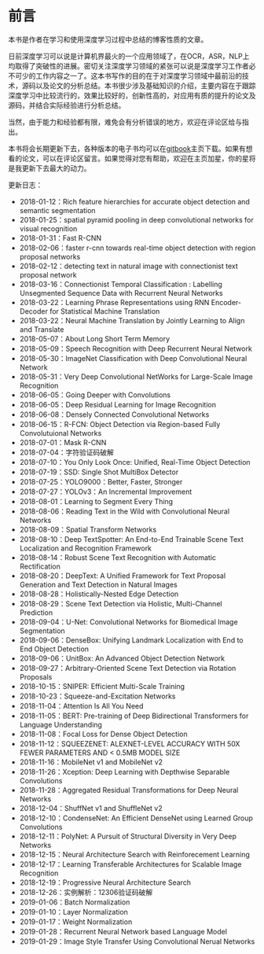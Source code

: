 # 前言

本书是作者在学习和使用深度学习过程中总结的博客性质的文章。

日前深度学习可以说是计算机界最火的一个应用领域了，在OCR，ASR，NLP上均取得了突破性的进展。密切关注深度学习领域的紧张可以说是深度学习工作者必不可少的工作内容之一了。这本书写作的目的在于对深度学习领域中最前沿的技术，源码以及论文的分析总结。本书很少涉及基础知识的介绍，主要内容在于跟踪深度学习中比较流行的，效果比较好的，创新性高的，对应用有质的提升的论文及源码，并结合实际经验进行分析总结。

当然，由于能力和经验都有限，难免会有分析错误的地方，欢迎在评论区给与指出。

本书将会长期更新下去，各种版本的电子书均可以在[gitbook](https://legacy.gitbook.com/book/senliuy/computer-vision/details)主页下载。如果有想看的论文，可以在评论区留言。如果觉得对您有帮助，欢迎在主页加星，你的星将是我更新下去最大的动力。

更新日志：

* 2018-01-12：Rich feature hierarchies for accurate object detection and semantic segmentation
* 2018-01-25：spatial pyramid pooling in deep convolutional networks for visual recognition
* 2018-01-31：Fast R-CNN
* 2018-02-06：faster r-cnn towards real-time object detection with region proposal networks
* 2018-02-12：detecting text in natural image with connectionist text proposal network
* 2018-03-16：Connectionist Temporal Classification : Labelling Unsegmented Sequence Data with Recurrent Neural Networks
* 2018-03-22：Learning Phrase Representations using RNN Encoder-Decoder for Statistical Machine Translation
* 2018-03-22：Neural Machine Translation by Jointly Learning to Align and Translate
* 2018-05-07：About Long Short Term Memory
* 2018-05-09：Speech Recognition with Deep Recurrent Neural Network
* 2018-05-30：ImageNet Classification with Deep Convolutional Neural Network
* 2018-05-31：Very Deep Convolutional NetWorks for Large-Scale Image Recognition
* 2018-06-05：Going Deeper with Convolutions
* 2018-06-05：Deep Residual Learning for Image Recognition
* 2018-06-08：Densely Connected Convolutional Networks
* 2018-06-15：R-FCN: Object Detection via Region-based Fully Convolutuional Networks
* 2018-07-01：Mask R-CNN
* 2018-07-04：字符验证码破解
* 2018-07-10：You Only Look Once: Unified, Real-Time Object Detection
* 2018-07-19：SSD: Single Shot MultiBox Detector
* 2018-07-25：YOLO9000：Better, Faster, Stronger
* 2018-07-27：YOLOv3：An Incremental Improvement
* 2018-08-01：Learning to Segment Every Thing
* 2018-08-06：Reading Text in the Wild with Convolutional Neural Networks
* 2018-08-09：Spatial Transform Networks
* 2018-08-10：Deep TextSpotter: An End-to-End Trainable Scene Text Localization and Recognition Framework
* 2018-08-14：Robust Scene Text Recognition with Automatic Rectification
* 2018-08-20：DeepText: A Unified Framework for Text Proposal Generation and Text Detection in Natural Images
* 2018-08-28：Holistically-Nested Edge Detection
* 2018-08-29：Scene Text Detection via Holistic, Multi-Channel Prediction
* 2018-09-04：U-Net: Convolutional Networks for Biomedical Image Segmentation
* 2018-09-06：DenseBox: Unifying Landmark Localization with End to End Object Detection
* 2018-09-06：UnitBox: An Advanced Object Detection Network
* 2018-09-27：Arbitrary-Oriented Scene Text Detection via Rotation Proposals
* 2018-10-15：SNIPER: Efficient Multi-Scale Training
* 2018-10-23：Squeeze-and-Excitation Networks
* 2018-11-04：Attention Is All You Need
* 2018-11-05：BERT: Pre-training of Deep Bidirectional Transformers for Language Understanding
* 2018-11-08：Focal Loss for Dense Object Detection
* 2018-11-12：SQUEEZENET: ALEXNET-LEVEL ACCURACY WITH 50X FEWER PARAMETERS AND &lt; 0.5MB MODEL SIZE
* 2018-11-16：MobileNet v1 and MobileNet v2
* 2018-11-26：Xception: Deep Learning with Depthwise Separable Convolutions
* 2018-11-28：Aggregated Residual Transformations for Deep Neural Networks
* 2018-12-04：ShuffNet v1 and ShuffleNet v2
* 2018-12-10：CondenseNet: An Efficient DenseNet using Learned Group Convolutions
* 2018-12-11：PolyNet: A Pursuit of Structural Diversity in Very Deep Networks
* 2018-12-15：Neural Architecture Search with Reinforecement Learning
* 2018-12-17：Learning Transferable Architectures for Scalable Image Recognition
* 2018-12-19：Progressive Neural Architecture Search
* 2018-12-26：实例解析：12306验证码破解
* 2019-01-06：Batch Normalization
* 2019-01-10：Layer Normalization
* 2019-01-17：Weight Normalization
* 2019-01-28：Recurrent Neural Network based Language Model
* 2019-01-29：Image Style Transfer Using Convolutional Nerual Networks


